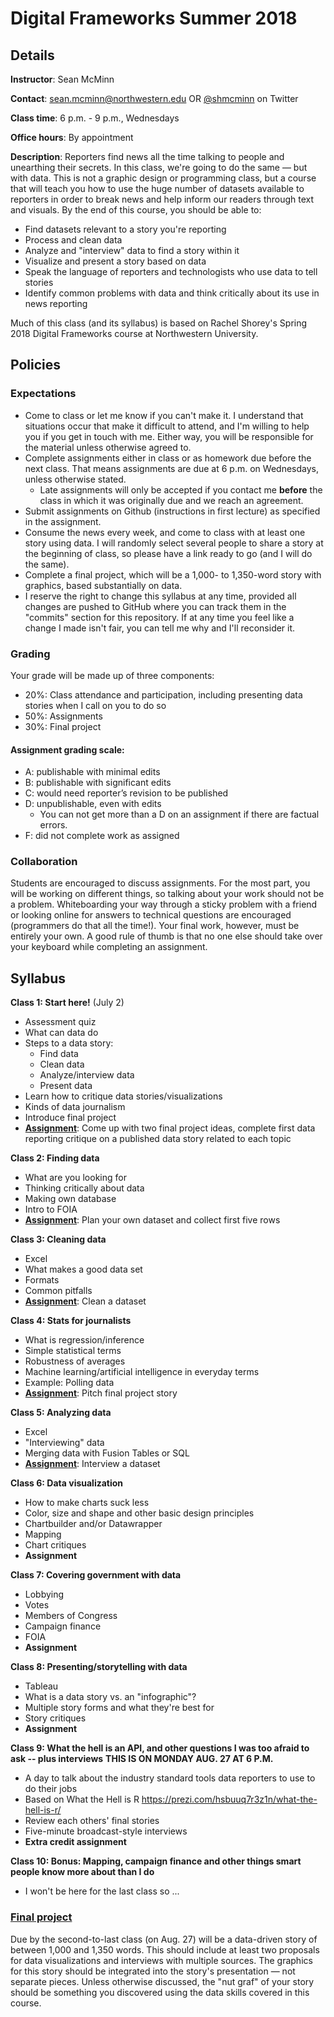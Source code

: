 # Digital Frameworks Summer 2018

## Details

**Instructor**: Sean McMinn

**Contact**: sean.mcminn@northwestern.edu OR [@shmcminn](http://www.twitter.com/shmcminn) on Twitter

**Class time**: 6 p.m. - 9 p.m., Wednesdays

**Office hours**: By appointment

**Description**: Reporters find news all the time talking to people and unearthing their secrets. In this class, we're going to do the same — but with data. This is not a graphic design or programming class, but a course that will teach you how to use the huge number of datasets available to reporters in order to break news and help inform our readers through text and visuals. By the end of this course, you should be able to:

* Find datasets relevant to a story you're reporting
* Process and clean data
* Analyze and "interview" data to find a story within it
* Visualize and present a story based on data
* Speak the language of reporters and technologists who use data to tell stories
* Identify common problems with data and think critically about its use in news reporting

Much of this class (and its syllabus) is based on Rachel Shorey's Spring 2018 Digital Frameworks course at Northwestern University.


## Policies

### Expectations

* Come to class or let me know if you can't make it. I understand that situations occur that make it difficult to attend, and I'm willing to help you if you get in touch with me. Either way, you will be responsible for the material unless otherwise agreed to.
* Complete assignments either in class or as homework due before the next class. That means assignments are due at 6 p.m. on Wednesdays, unless otherwise stated.
   * Late assignments will only be accepted if you contact me **before** the class in which it was originally due and we reach an agreement. 
* Submit assignments on Github (instructions in first lecture) as specified in the assignment.
* Consume the news every week, and come to class with at least one story using data. I will randomly select several people to share a story at the beginning of class, so please have a link ready to go (and I will do the same). 
* Complete a final project, which will be a 1,000- to 1,350-word story with graphics, based substantially on data. 
* I reserve the right to change this syllabus at any time, provided all changes are pushed to GitHub where you can track them in the "commits" section for this repository. If at any time you feel like a change I made isn't fair, you can tell me why and I'll reconsider it.


### Grading

Your grade will be made up of three components:

* 20%: Class attendance and participation, including presenting data stories when I call on you to do so
* 50%: Assignments
* 30%: Final project

#### Assignment grading scale:
* A: publishable with minimal edits
* B: publishable with significant edits
* C: would need reporter’s revision to be published
* D: unpublishable, even with edits 
   * You can not get more than a D on an assignment if there are factual errors.
* F: did not complete work as assigned



### Collaboration

Students are encouraged to discuss assignments. For the most part, you will be working on different things, so talking about your work should not be a problem. Whiteboarding your way through a sticky problem with a friend or looking online for answers to technical questions are encouraged (programmers do that all the time!). Your final work, however, must be entirely your own. A good rule of thumb is that no one else should take over your keyboard while completing an assignment.

## Syllabus

**Class 1: Start here!** (July 2)
* Assessment quiz
* What can data do
* Steps to a data story:
   * Find data
   * Clean data
   * Analyze/interview data
   * Present data
* Learn how to critique data stories/visualizations
* Kinds of data journalism
* Introduce final project
* **[Assignment](https://github.com/shmcminn/digitalframeworks-summer18/blob/master/class1/assignment1.md)**: Come up with two final project ideas, complete first data reporting critique on a published data story related to each topic

**Class 2: Finding data**
* What are you looking for
* Thinking critically about data
* Making own database
* Intro to FOIA
* **[Assignment](https://github.com/shmcminn/digitalframeworks-summer18/blob/master/class2/assignment2.md)**: Plan your own dataset and collect first five rows

**Class 3: Cleaning data**
* Excel
* What makes a good data set
* Formats
* Common pitfalls
* **[Assignment](class3/assignment3.md)**: Clean a dataset

**Class 4: Stats for journalists**
* What is regression/inference
* Simple statistical terms
* Robustness of averages
* Machine learning/artificial intelligence in everyday terms
* Example: Polling data
* **[Assignment](class4/assignment4.md)**: Pitch final project story

**Class 5: Analyzing data** 
* Excel
* "Interviewing" data
* Merging data with Fusion Tables or SQL
* **[Assignment](class5/assignment5.md)**: Interview a dataset

**Class 6: Data visualization**
* How to make charts suck less
* Color, size and shape and other basic design principles
* Chartbuilder and/or Datawrapper
* Mapping
* Chart critiques
* **Assignment**

**Class 7: Covering government with data**
* Lobbying
* Votes
* Members of Congress
* Campaign finance
* FOIA
* **Assignment**

**Class 8: Presenting/storytelling with data**
* Tableau
* What is a data story vs. an "infographic"?
* Multiple story forms and what they're best for
* Story critiques
* **Assignment**

**Class 9: What the hell is an API, and other questions I was too afraid to ask -- plus interviews** 
**THIS IS ON MONDAY AUG. 27 AT 6 P.M.**
* A day to talk about the industry standard tools data reporters to use to do their jobs
* Based on What the Hell is R https://prezi.com/hsbuuq7r3z1n/what-the-hell-is-r/
* Review each others' final stories
* Five-minute broadcast-style interviews
* **Extra credit assignment**

**Class 10: Bonus: Mapping, campaign finance and other things smart people know more about than I do**
* I won't be here for the last class so ...  

### [Final project](finalproject.md)

Due by the second-to-last class (on Aug. 27) will be a data-driven story of between 1,000 and 1,350 words. This should include at least two proposals for data visualizations and interviews with multiple sources. The graphics for this story should be integrated into the story's presentation — not separate pieces. Unless otherwise discussed, the "nut graf" of your story should be something you discovered using the data skills covered in this course. 